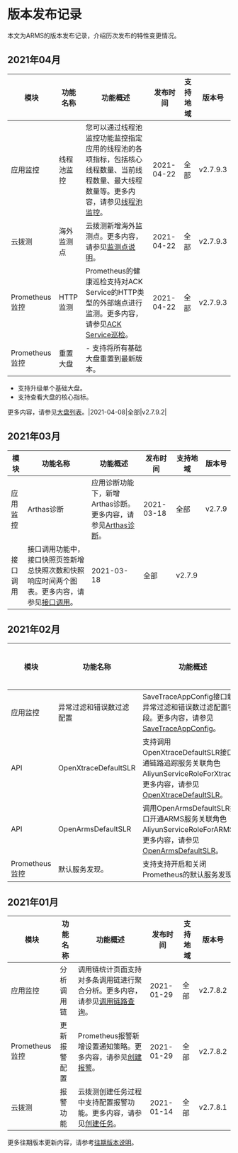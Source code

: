 # 版本发布记录

本文为ARMS的版本发布记录，介绍历次发布的特性变更情况。

## 2021年04月

|模块|功能名称|功能概述|发布时间|支持地域|版本号|
|--|----|----|----|----|---|
|应用监控|线程池监控|您可以通过线程池监控功能监控指定应用的线程池的各项指标，包括核心线程数量、当前线程数量、最大线程数量等。更多内容，请参见[线程池监控](/cn.zh-CN/应用监控/控制台功能/应用详情/线程池监控.md)。|2021-04-22|全部|v2.7.9.3|
|云拨测|海外监测点|云拨测新增海外监测点。更多内容，请参见[监测点说明](/cn.zh-CN/云拨测/参考信息/监测点说明.md)。|2021-04-22|全部|v2.7.9.3|
|Prometheus监控|HTTP监测|Prometheus的健康巡检支持对ACK Service的HTTP类型的外部端点进行监测。更多内容，请参见[ACK Service巡检]()。|2021-04-22|全部|v2.7.9.3|
|Prometheus监控|重置大盘|-   支持将所有基础大盘重置到最新版本。
-   支持升级单个基础大盘。
-   支持查看大盘的核心指标。

更多内容，请参见[大盘列表]()。|2021-04-08|全部|v2.7.9.2|

## 2021年03月

|模块|功能名称|功能概述|发布时间|支持地域|版本号|
|--|----|----|----|----|---|
|应用监控|Arthas诊断|应用诊断功能下，新增Arthas诊断。更多内容，请参见[Arthas诊断](/cn.zh-CN/应用监控/控制台功能/应用诊断/Arthas诊断.md)。|2021-03-18|全部|v2.7.9|
|接口调用|接口调用功能中，接口快照页签新增总快照次数和快照响应时间两个图表。更多内容，请参见[接口调用](/cn.zh-CN/应用监控/控制台功能/接口调用.md)。|2021-03-18|全部|v2.7.9|

## 2021年02月

|模块|功能名称|功能概述|发布时间|支持地域|版本号|
|--|----|----|----|----|---|
|应用监控|异常过滤和错误数过滤配置|SaveTraceAppConfig接口新增异常过滤和错误数过滤配置字段。更多内容，请参见[SaveTraceAppConfig](/cn.zh-CN/API参考/应用监控/SaveTraceAppConfig.md)。|2021-02-25|全部|V2.7.8.3|
|API|OpenXtraceDefaultSLR|支持调用OpenXtraceDefaultSLR接口开通链路追踪服务关联角色AliyunServiceRoleForXtrace。更多内容，请参见[OpenXtraceDefaultSLR](/cn.zh-CN/API参考/访问控制/OpenXtraceDefaultSLR.md)。|2021-02-25|全部|V2.7.8.3|
|API|OpenArmsDefaultSLR|调用OpenArmsDefaultSLR接口开通ARMS服务关联角色AliyunServiceRoleForARMS。更多内容，请参见[OpenArmsDefaultSLR](/cn.zh-CN/API参考/访问控制/OpenArmsDefaultSLR.md)。|2021-02-25|全部|V2.7.8.3|
|Prometheus监控|默认服务发现。|支持支持开启和关闭Prometheus的默认服务发现。|2021-02-25|全部|V2.7.8.3|

## 2021年01月

|模块|功能名称|功能概述|发布时间|支持地域|版本号|
|--|----|----|----|----|---|
|应用监控|分析调用链|调用链统计页面支持对多条调用链进行聚合分析。更多内容，请参见[调用链路查询](/cn.zh-CN/应用监控/控制台功能/调用链路查询.md)。|2021-01-29|全部|v2.7.8.2|
|Prometheus监控|更新报警配置|Prometheus报警新增设置通知策略。更多内容，请参见[创建报警]()。|2021-01-29|全部|v2.7.8.2|
|云拨测|报警功能|云拨测创建任务过程中支持配置报警功能。更多内容，请参见[创建任务](/cn.zh-CN/云拨测/快速入门/创建任务.md)。|2021-01-14|全部|v2.7.8.1|

更多往期版本更新内容，请参考[往期版本说明](/cn.zh-CN/产品简介/往期版本说明.md)。

